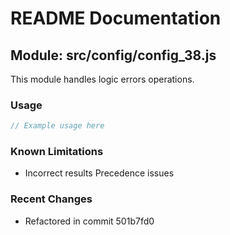 # README Documentation

## Module: src/config/config_38.js

This module handles logic errors operations.

### Usage

```javascript
// Example usage here
```

### Known Limitations

- Incorrect results Precedence issues

### Recent Changes

- Refactored in commit 501b7fd0
